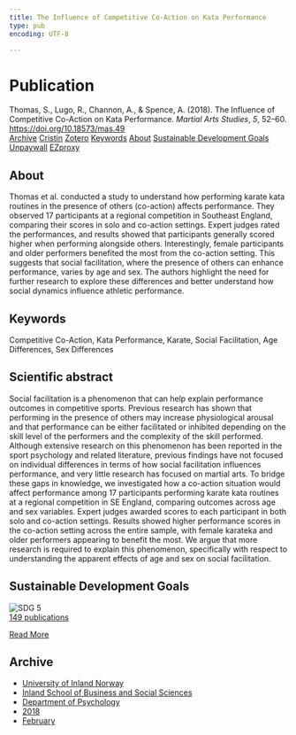 ```yaml
---
title: The Influence of Competitive Co-Action on Kata Performance
type: pub
encoding: UTF-8

---
```

<h1>Publication</h1>
<article id="csl-bib-container-B4LGYCRG" class="csl-bib-container">
  <div class="csl-bib-body"> <div class="csl-entry">Thomas, S., Lugo, R., Channon, A., &#38; Spence, A. (2018). The Influence of Competitive Co-Action on Kata Performance. <i>Martial Arts Studies</i>, <i>5</i>, 52–60. <a href="https://doi.org/10.18573/mas.49">https://doi.org/10.18573/mas.49</a></div> </div>
  <div class="csl-bib-buttons">
    <a href="#taxonomy-article-B4LGYCRG" alt="archive" class="csl-bib-button">Archive</a>
    <a href="https://app.cristin.no/results/show.jsf?id=1564425" alt="Cristin" class="csl-bib-button">Cristin</a>
    <a href="http://zotero.org/groups/5881554/items/B4LGYCRG" alt="Zotero" class="csl-bib-button">Zotero</a>
    <a href="#keywords-article-B4LGYCRG" alt="keywords" class="csl-bib-button">Keywords</a>
    <a href="#about-article-B4LGYCRG" alt="about_pub" class="csl-bib-button">About</a>
    <a href="#sdg-article-B4LGYCRG" alt="sdg" class="csl-bib-button">Sustainable Development Goals</a>
    <a href="http://mas.cardiffuniversitypress.org/articles/10.18573/mas.49/galley/55/download/" alt="Unpaywall" class="csl-bib-button">Unpaywall</a>
    <a href="http://mas.cardiffuniversitypress.org/articles/10.18573/mas.49/galley/55/download/" alt="EZproxy" class="csl-bib-button">EZproxy</a>
  </div>
  <div id="csl-bib-meta-container-B4LGYCRG"></div>
</article>
<div id="csl-bib-meta-B4LGYCRG" class="csl-bib-meta">
  <article id="about-article-B4LGYCRG" class="about_pub-article">
    <h1>About</h1>
    Thomas et al. conducted a study to understand how performing karate kata routines in the presence of others (co-action) affects performance. They observed 17 participants at a regional competition in Southeast England, comparing their scores in solo and co-action settings. Expert judges rated the performances, and results showed that participants generally scored higher when performing alongside others. Interestingly, female participants and older performers benefited the most from the co-action setting. This suggests that social facilitation, where the presence of others can enhance performance, varies by age and sex. The authors highlight the need for further research to explore these differences and better understand how social dynamics influence athletic performance.
  </article>
  <article id="keywords-article-B4LGYCRG" class="keywords-article">
    <h1>Keywords</h1>
    Competitive Co-Action, Kata Performance, Karate, Social Facilitation, Age Differences, Sex Differences
  </article>
  <article id="abstract-article-B4LGYCRG" class="abstract-article">
    <h1>Scientific abstract</h1>
    Social facilitation is a phenomenon that can help explain performance outcomes in competitive sports. Previous research has shown that performing in the presence of others may increase physiological arousal and that performance can be either facilitated or inhibited depending on the skill level of the performers and the complexity of the skill performed. Although extensive research on this phenomenon has been reported in the sport psychology and related literature, previous findings have not focused on individual differences in terms of how social facilitation influences performance, and very little research has focused on martial arts. To bridge these gaps in knowledge, we investigated how a co-action situation would affect performance among 17 participants performing karate kata routines at a regional competition in SE England, comparing outcomes across age and sex variables. Expert judges awarded scores to each participant in both solo and co-action settings. Results showed higher performance scores in the co-action setting across the entire sample, with female karateka and older performers appearing to benefit the most. We argue that more research is required to explain this phenomenon, specifically with respect to understanding the apparent effects of age and sex on social facilitation.
  </article>
  <article id="sdg-article-B4LGYCRG" class="sdg-article">
    <h1>Sustainable Development Goals</h1>
    <div class="sdg-container"><div id="sdg5" class="sdg">
        <img src="{{< params subfolder >}}images/sdg/sdg05_en.png" class="image" alt="SDG 5">
        <div class="sdg-overlay">
          <a href="/en/archive/?key=?sdg=5#archive" class="sdg-publication-count"><span>149</span> publications</a>
          <p><a href="https://sdgs.un.org/goals/goal5" class="sdg-read-more">Read More</a></p>
        </div>
      </div></div>
  </article>
  <article id="taxonomy-article-B4LGYCRG" class="taxonomy-article">
    <h1>Archive</h1>
    <ul>
      <li>
        <a href="/en/archive/?key=3DCRN523">University of Inland Norway</a>
      </li>
      <li>
        <a href="/en/archive/?key=DU8Q9LN9">Inland School of Business and Social Sciences</a>
      </li>
      <li>
        <a href="/en/archive/?key=KTD9NXA8">Department of Psychology</a>
      </li>
      <li>
        <a href="/en/archive/?key=EQ5YLBRL">2018</a>
      </li>
      <li>
        <a href="/en/archive/?key=YPAGYH9Y">February</a>
      </li>
    </ul>
  </article>
</div>
